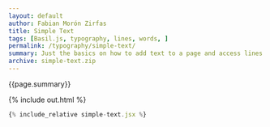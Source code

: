 ```yaml
---
layout: default
author: Fabian Morón Zirfas
title: Simple Text
tags: [Basil.js, typography, lines, words, ]
permalink: /typography/simple-text/
summary: Just the basics on how to add text to a page and access lines and words
archive: simple-text.zip
---
```


{{page.summary}}

<!-- more -->

{% include out.html %}

```js
{% include_relative simple-text.jsx %}
```



